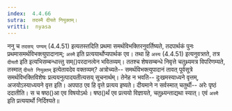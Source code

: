 ```yaml
---
index:  4.4.66
sutra:  तदस्मै दीयते नियुक्तम्।
vritti:  nyasa
---
```


ननु च `तदसय् पण्यम्` (4.4.51) इत्यतस्तदिति प्रथमा समर्थविभक्तिरनुवर्तिष्यते, तदपार्थकं पुनः प्रथमासमर्थविभक्त्युपादानाम्; `अस्मै` इति प्रत्ययार्थोप्यपार्थक एव। तथा हि `अस्य` (4.4.51) इत्यनुवत्र्तते, तत्र `दीयतौ` इति इत्यभिसम्बन्धात्त्तु सम्()परदानत्वेन भवितव्यम्। ततश्च शेषसम्बन्धे निवृत्ते चतुथ्र्यमत्र विपरिणम्यते, तस्मात् `दीयते नियुक्तम्` इत्येतावदेव वक्तव्यम्? अत्रोच्यते-- समर्थविभक्त्युपादानं तावत् पूर्वसूत्रे समर्थविभक्तिविशेषः प्रत्ययनुत्पादयतीत्यसय् सूचनार्थम्। तेनेह न भवति-- दुःखमस्याध्यने वृत्तम्, अजयोऽस्याध्ययने वृत्त इति। अपपाठ एव हि वृत्ते प्रत्यय इष्यते। दीयमाने न सर्वस्मात् चतुर्थी-- अरेः पृष्ठं ददातीति। स च षष्ठ()आ एव विषयोऽर्थः। षष्ठ()र्थं एव प्रत्ययो विज्ञायते, चतुथ्र्यन्ताद्यथा स्यात्। एवं `अस्मै` इति प्रत्ययार्थो निर्दिश्यते॥
